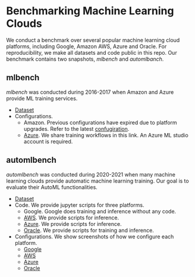 # Benchmarking Machine Learning Clouds

We conduct a benchmark over several popular machine learning cloud platforms,
including Google, Amazon AWS, Azure and Oracle.
For reproducibility, we make all datasets and code public in this repo.
Our benchmark contains two snapshots, *mlbench* and *automlbanch*.


## mlbench

*mlbench* was conducted during 2016-2017 when Amazon and Azure provide ML training services.
- [Dataset](dataset.md)
- Configurations.
    - Amazon. Previous configurations have expired due to platform upgrades. Refer to the latest [confugiration](config/aws_config.md).
    - [Azure](https://gallery.azure.ai/Home/Author?authorId=69E57FAD37E93DF10A65AD63A0E8194944E8B9BC8D7BF222F3A1D0493B9A7661). 
    We share training workflows in this link. An Azure ML studio account is required.

## automlbench

*automlbench* was conducted during 2020-2021 when many machine learning clouds provide automatic machine learning training.
Our goal is to evaluate their AutoML functionalities.

- [Dataset](dataset.md)
- Code. We provide jupyter scripts for three platforms.
    - Google. Google does training and inference without any code.
    - [AWS](code/aws_sagemaker). We provide scripts for inference.
    - [Azure](code/azure). We provide scripts for inference.
    - [Oracle](code/oracle_datascience). We provide scripts for training and inference.
- Configurations. We show screenshots of how we configure each platform.
    - [Google](config/google_config.md)
    - [AWS](config/aws_config.md)
    - [Azure](config/azure_config.md)
    - [Oracle](config/oracle_config.md)
